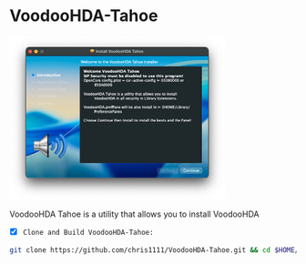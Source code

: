 # VoodooHDA-Tahoe

<img src="package/Pics/Open.png" alt="Github Project" style="width:75%;">

VoodooHDA Tahoe is a utility that allows you to install VoodooHDA

- [x] `Clone and Build VoodooHDA-Tahoe:`
```bash
git clone https://github.com/chris1111/VoodooHDA-Tahoe.git && cd $HOME/VoodooHDA-Tahoe && ./Package.command
```
